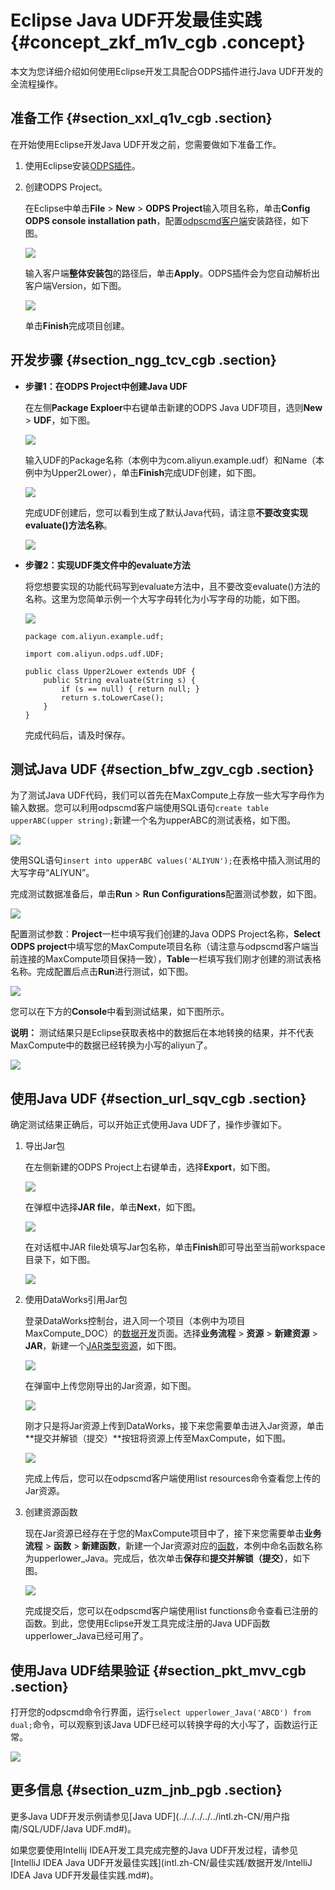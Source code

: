 # Eclipse Java UDF开发最佳实践 {#concept_zkf_m1v_cgb .concept}

本文为您详细介绍如何使用Eclipse开发工具配合ODPS插件进行Java UDF开发的全流程操作。

## 准备工作 {#section_xxl_q1v_cgb .section}

在开始使用Eclipse开发Java UDF开发之前，您需要做如下准备工作。

1.  使用Eclipse安装[ODPS插件](../../../../../intl.zh-CN/工具及下载/Eclipse开发插件/安装Eclipse插件.md#)。
2.  创建ODPS Project。

    在Eclipse中单击**File** \> **New** \> **ODPS Project**输入项目名称，单击**Config ODPS console installation path**，配置[odpscmd客户端](../../../../../intl.zh-CN/工具及下载/客户端.md#)安装路径，如下图。

    ![](http://static-aliyun-doc.oss-cn-hangzhou.aliyuncs.com/assets/img/79958/154909126534302_zh-CN.png)

    输入客户端**整体安装包**的路径后，单击**Apply**。ODPS插件会为您自动解析出客户端Version，如下图。

    ![](http://static-aliyun-doc.oss-cn-hangzhou.aliyuncs.com/assets/img/79958/154909126534304_zh-CN.png)

    单击**Finish**完成项目创建。


## 开发步骤 {#section_ngg_tcv_cgb .section}

-   **步骤1：在ODPS Project中创建Java UDF**

    在左侧**Package Exploer**中右键单击新建的ODPS Java UDF项目，选则**New** \> **UDF**，如下图。

    ![](http://static-aliyun-doc.oss-cn-hangzhou.aliyuncs.com/assets/img/79958/154909126534311_zh-CN.png)

    输入UDF的Package名称（本例中为com.aliyun.example.udf）和Name（本例中为Upper2Lower），单击**Finish**完成UDF创建，如下图。

    ![](http://static-aliyun-doc.oss-cn-hangzhou.aliyuncs.com/assets/img/79958/154909126534316_zh-CN.png)

    完成UDF创建后，您可以看到生成了默认Java代码，请注意**不要改变实现evaluate\(\)方法名称**。

    ![](http://static-aliyun-doc.oss-cn-hangzhou.aliyuncs.com/assets/img/79958/154909126534317_zh-CN.png)

-   **步骤2：实现UDF类文件中的evaluate方法**

    将您想要实现的功能代码写到evaluate方法中，且不要改变evaluate\(\)方法的名称。这里为您简单示例一个大写字母转化为小写字母的功能，如下图。

    ![](http://static-aliyun-doc.oss-cn-hangzhou.aliyuncs.com/assets/img/79958/154909126534318_zh-CN.png)

    ```
    package com.aliyun.example.udf;
    
    import com.aliyun.odps.udf.UDF;
    
    public class Upper2Lower extends UDF {
        public String evaluate(String s) {
            if (s == null) { return null; }
            return s.toLowerCase();
        }
    }
    ```

    完成代码后，请及时保存。


## 测试Java UDF {#section_bfw_zgv_cgb .section}

为了测试Java UDF代码，我们可以首先在MaxCompute上存放一些大写字母作为输入数据。您可以利用odpscmd客户端使用SQL语句`create table upperABC(upper string);`新建一个名为upperABC的测试表格，如下图。

![](http://static-aliyun-doc.oss-cn-hangzhou.aliyuncs.com/assets/img/79958/154909126534320_zh-CN.png)

使用SQL语句`insert into upperABC values('ALIYUN');`在表格中插入测试用的大写字母“ALIYUN”。

完成测试数据准备后，单击**Run** \> **Run Configurations**配置测试参数，如下图。

![](http://static-aliyun-doc.oss-cn-hangzhou.aliyuncs.com/assets/img/79958/154909126534322_zh-CN.png)

配置测试参数：**Project**一栏中填写我们创建的Java ODPS Project名称，**Select ODPS project**中填写您的MaxCompute项目名称（请注意与odpscmd客户端当前连接的MaxCompute项目保持一致），**Table**一栏填写我们刚才创建的测试表格名称。完成配置后点击**Run**进行测试，如下图。

![](http://static-aliyun-doc.oss-cn-hangzhou.aliyuncs.com/assets/img/79958/154909126534324_zh-CN.png)

您可以在下方的**Console**中看到测试结果，如下图所示。

**说明：** 测试结果只是Eclipse获取表格中的数据后在本地转换的结果，并不代表MaxCompute中的数据已经转换为小写的aliyun了。

![](http://static-aliyun-doc.oss-cn-hangzhou.aliyuncs.com/assets/img/79958/154909126634326_zh-CN.png)

## 使用Java UDF {#section_url_sqv_cgb .section}

确定测试结果正确后，可以开始正式使用Java UDF了，操作步骤如下。

1.  导出Jar包

    在左侧新建的ODPS Project上右键单击，选择**Export**，如下图。

    ![](http://static-aliyun-doc.oss-cn-hangzhou.aliyuncs.com/assets/img/79958/154909126634328_zh-CN.png)

    在弹框中选择**JAR file**，单击**Next**，如下图。

    ![](http://static-aliyun-doc.oss-cn-hangzhou.aliyuncs.com/assets/img/79958/154909126634329_zh-CN.png)

    在对话框中JAR file处填写Jar包名称，单击**Finish**即可导出至当前workspace目录下，如下图。

    ![](http://static-aliyun-doc.oss-cn-hangzhou.aliyuncs.com/assets/img/79958/154909126634330_zh-CN.png)

2.  使用DataWorks引用Jar包

    登录DataWorks控制台，进入同一个项目（本例中为项目MaxCompute\_DOC）的[数据开发](../../../../../intl.zh-CN/使用指南/数据开发/界面功能/界面功能点介绍.md#)页面。选择**业务流程** \> **资源** \> **新建资源** \> **JAR**，新建一个[JAR类型资源](../../../../../intl.zh-CN/使用指南/数据开发/业务流程/资源.md#ul_u5d_411_t2b)，如下图。

    ![](http://static-aliyun-doc.oss-cn-hangzhou.aliyuncs.com/assets/img/79958/154909126634331_zh-CN.png)

    在弹窗中上传您刚导出的Jar资源，如下图。

    ![](http://static-aliyun-doc.oss-cn-hangzhou.aliyuncs.com/assets/img/79958/154909126634334_zh-CN.png)

    刚才只是将Jar资源上传到DataWorks，接下来您需要单击进入Jar资源，单击**提交并解锁（提交）**按钮将资源上传至MaxCompute，如下图。

    ![](http://static-aliyun-doc.oss-cn-hangzhou.aliyuncs.com/assets/img/79958/154909126634335_zh-CN.png)

    完成上传后，您可以在odpscmd客户端使用list resources命令查看您上传的Jar资源。

3.  创建资源函数

    现在Jar资源已经存在于您的MaxCompute项目中了，接下来您需要单击**业务流程** \> **函数** \> **新建函数**，新建一个Jar资源对应的[函数](../../../../../intl.zh-CN/使用指南/数据开发/业务流程/注册函数.md#)，本例中命名函数名称为upperlower\_Java。完成后，依次单击**保存**和**提交并解锁（提交）**，如下图。

    ![](http://static-aliyun-doc.oss-cn-hangzhou.aliyuncs.com/assets/img/79958/154909126634337_zh-CN.png)

    完成提交后，您可以在odpscmd客户端使用list functions命令查看已注册的函数。到此，您使用Eclipse开发工具完成注册的Java UDF函数upperlower\_Java已经可用了。


## 使用Java UDF结果验证 {#section_pkt_mvv_cgb .section}

打开您的odpscmd命令行界面，运行`select upperlower_Java('ABCD') from dual;`命令，可以观察到该Java UDF已经可以转换字母的大小写了，函数运行正常。

![](http://static-aliyun-doc.oss-cn-hangzhou.aliyuncs.com/assets/img/79958/154909126634338_zh-CN.png)

## 更多信息 {#section_uzm_jnb_pgb .section}

更多Java UDF开发示例请参见[Java UDF](../../../../../intl.zh-CN/用户指南/SQL/UDF/Java UDF.md#)。

如果您要使用Intellij IDEA开发工具完成完整的Java UDF开发过程，请参见[IntelliJ IDEA Java UDF开发最佳实践](intl.zh-CN/最佳实践/数据开发/IntelliJ IDEA Java UDF开发最佳实践.md#)。


